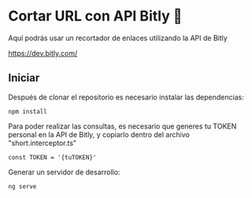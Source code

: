 # Cortar URL con API Bitly 📑

Aquí podrás usar un recortador de enlaces utilizando la API de Bitly

https://dev.bitly.com/

## Iniciar

Después de clonar el repositorio es necesario instalar las dependencias:

``` 
npm install
```

Para poder realizar las consultas, es necesario que generes tu TOKEN personal en la API de Bitly, y copiarlo dentro del archivo "short.interceptor.ts" 

```
const TOKEN = '{tuTOKEN}'
```

Generar un servidor de desarrollo:

```
ng serve
```